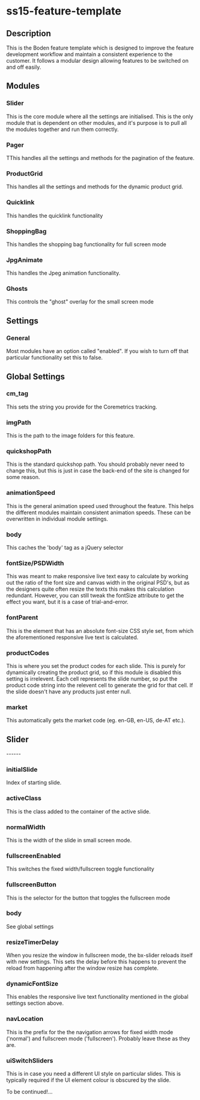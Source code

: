 <h1>ss15-feature-template</h1>

<h2>Description</h2>
<p>This is the Boden feature template which is designed to improve the feature development workflow and maintain a 
consistent experience to the customer. It follows a modular design allowing features to be switched on and off easily.</p>

<h2>Modules</h2>
  <h3>Slider</h3>
    This is the core module where all the settings are initialised. This is the only module that is dependent on other
    modules, and it's purpose is to pull all the modules together and run them correctly.
  
  <h3>Pager</h3>
    TThis handles all the settings and methods for the pagination of the feature.
    
  <h3>ProductGrid</h3>
    This handles all the settings and methods for the dynamic product grid.
    
  <h3>Quicklink</h3>
    This handles the quicklink functionality
    
  <h3>ShoppingBag</h3>
    This handles the shopping bag functionality for full screen mode
    
  <h3>JpgAnimate</h3>
    This handles the Jpeg animation functionality.
    
  <h3>Ghosts</h3>
    This controls the "ghost" overlay for the small screen mode
  
  
<h2>Settings</h2>

  <h3>General</h3>
  Most modules have an option called "enabled". If you wish to turn off that particular functionality set this to 
  false.
    
  <h2>Global Settings</h2>
  <h3>cm_tag</h3>
    This sets the string you provide for the Coremetrics tracking.
    
  <h3>imgPath</h3>
    This is the path to the image folders for this feature.
    
  <h3>quickshopPath</h3>
    This is the standard quickshop path. You should probably never need to change this, but this is just in case the 
    back-end of the site is changed for some reason.
    
  <h3>animationSpeed</h3>
    This is the general animation speed used throughout the feature. This helps the different modules maintain
    consistent animation speeds. These can be overwritten in individual module settings.
    
  <h3>body</h3>
    This caches the 'body' tag as a jQuery selector
    
  <h3>fontSize/PSDWidth</h3>
    This was meant to make responsive live text easy to calculate by working out the ratio of the font size and canvas
    width in the original PSD's, but as the designers quite often resize the texts this makes this calculation
    redundant. However, you can still tweak the fontSize attribute to get the effect you want, but it is a case of
    trial-and-error.
    
  <h3>fontParent</h3>
    This is the element that has an absolute font-size CSS style set, from which the aforementioned responsive live
    text is calculated.
    
  <h3>productCodes</h3>
    This is where you set the product codes for each slide. This is purely for dynamically creating the product grid, 
    so if this module is disabled this setting is irrelevent. Each cell represents the slide number, so put the 
    product code string into the relevent cell to generate the grid for that cell. If the slide doesn't have any 
    products just enter null.
    
  <h3>market</h3>
    This automatically gets the market code (eg. en-GB, en-US, de-AT etc.).
    
  
  <h2>Slider</h2>
  ------
  <h3>initialSlide</h3>
    Index of starting slide.
    
  <h3>activeClass</h3>
    This is the class added to the container of the active slide.
    
  <h3>normalWidth</h3>
    This is the width of the slide in small screen mode.
    
  <h3>fullscreenEnabled</h3>
    This switches the fixed width/fullscreen toggle functionality
    
  <h3>fullscreenButton</h3>
    This is the selector for the button that toggles the fullscreen mode
    
  <h3>body</h3>
    See global settings
    
  <h3>resizeTimerDelay</h3>
    When you resize the window in fullscreen mode, the bx-slider reloads itself with new settings. This sets the delay
    before this happens to prevent the reload from happening after the window resize has complete.
    
  <h3>dynamicFontSize</h3>
    This enables the responsive live text functionality mentioned in the global settings section above.
    
  <h3>navLocation</h3>
    This is the prefix for the the navigation arrows for fixed width mode ('normal') and fullscreen mode 
    ('fullscreen'). Probably leave these as they are.
    
  <h3>uiSwitchSliders</h3>
    This is in case you need a different UI style on particular slides. This is typically required if the UI element  
    colour is obscured by the slide.
    
To be continued!...
